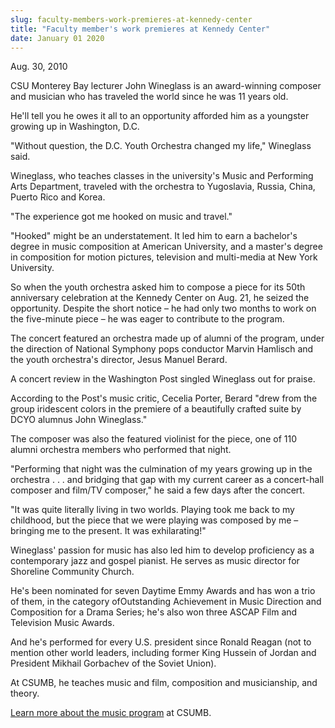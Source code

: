 ```yaml
---
slug: faculty-members-work-premieres-at-kennedy-center
title: "Faculty member's work premieres at Kennedy Center"
date: January 01 2020
---
```


 
<p>Aug. 30, 2010</p>
<p>
  CSU Monterey Bay lecturer John Wineglass is an award&#45;winning composer and
  musician who has traveled the world since he was 11 years old.
</p>
<p>
  He'll tell you he owes it all to an opportunity afforded him as a youngster
  growing up in Washington, D.C.
</p>
<p>
  "Without question, the D.C. Youth Orchestra changed my life," Wineglass said.
</p>
<p>
  Wineglass, who teaches classes in the university's Music and Performing Arts
  Department, traveled with the orchestra to Yugoslavia, Russia, China, Puerto
  Rico and Korea.
</p>
<p>"The experience got me hooked on music and travel."</p>
<p>
  "Hooked" might be an understatement. It led him to earn a bachelor's degree in
  music composition at American University, and a master's degree in composition
  for motion pictures, television and multi&#45;media at New York University.
</p>
<p>
  So when the youth orchestra asked him to compose a piece for its 50th
  anniversary celebration at the Kennedy Center on Aug. 21, he seized the
  opportunity. Despite the short notice – he had only two months to work on the
  five&#45;minute piece – he was eager to contribute to the program.
</p>
<p>
  The concert featured an orchestra made up of alumni of the program, under the
  direction of National Symphony pops conductor Marvin Hamlisch and the youth
  orchestra's director, Jesus Manuel Berard.
</p>
<p>A concert review in the Washington Post singled Wineglass out for praise.</p>
<p>
  According to the Post's music critic, Cecelia Porter, Berard "drew from the
  group iridescent colors in the premiere of a beautifully crafted suite by DCYO
  alumnus John Wineglass."
</p>
<p>
  The composer was also the featured violinist for the piece, one of 110 alumni
  orchestra members who performed that night.
</p>
<p>
  "Performing that night was the culmination of my years growing up in the
  orchestra . . . and bridging that gap with my current career as a
  concert&#45;hall composer and film/TV composer," he said a few days after the
  concert.
</p>
<p>
  "It was quite literally living in two worlds. Playing took me back to my
  childhood, but the piece that we were playing was composed by me – bringing me
  to the present. It was exhilarating!"
</p>
<p>
  Wineglass' passion for music has also led him to develop proficiency as a
  contemporary jazz and gospel pianist. He serves as music director for
  Shoreline Community Church.
</p>
<p>
  He's been nominated for seven Daytime Emmy Awards and has won a trio of them,
  in the category ofOutstanding Achievement in Music Direction and Composition
  for a Drama Series; he's also won three ASCAP Film and Television Music
  Awards.
</p>
<p>
  And he's performed for every U.S. president since Ronald Reagan &#40;not to
  mention other world leaders, including former King Hussein of Jordan and
  President Mikhail Gorbachev of the Soviet Union&#41;.
</p>
<p>
  At CSUMB, he teaches music and film, composition and musicianship, and theory.
</p>
<p>
  <a href="https://music.csumb.edu/site/x5130.xml"
    >Learn more about the music program</a
  >
  at CSUMB.
</p>
 
